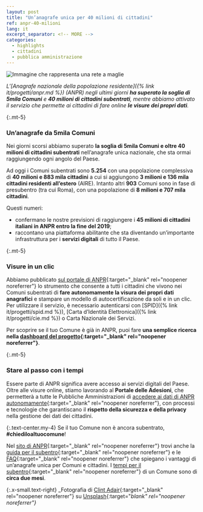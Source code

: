 ```yaml
---
layout: post
title: "Un’anagrafe unica per 40 milioni di cittadini"
ref: anpr-40-milioni
lang: it
excerpt_separator: <!-- MORE -->
categories:
  - highlights
  - cittadini
  - pubblica amministrazione
---
```


<img class="w-100" src="{{ site.baseURL }}/assets/images/posts/clint-adair-BW0vK-FA3eg-unsplash.jpg" alt="Immagine che rappresenta una rete a maglie"/>

_L’[Anagrafe nazionale della popolazione residente]({% link it/progetti/anpr.md %}) (ANPR) negli ultimi giorni **ha superato la soglia di 5mila Comuni** e **40 milioni di cittadini subentrati**, mentre abbiamo attivato il servizio che permette ai cittadini di fare online **le visure dei propri dati**._

<!-- MORE -->

{:.mt-5}
### Un’anagrafe da 5mila Comuni

Nei giorni scorsi abbiamo superato **la soglia di 5mila Comuni e oltre 40 milioni di cittadini subentrati** nell’anagrafe unica nazionale, che sta ormai raggiungendo ogni angolo del Paese.

Ad oggi i Comuni subentrati sono **5.254** con una popolazione complessiva di **40 milioni e 883 mila cittadini** a cui si aggiungono **3 milioni e 136 mila cittadini residenti all’estero** (AIRE). Intanto altri **903** Comuni sono in fase di presubentro (tra cui Roma), con una popolazione di **8 milioni e 707 mila cittadini**. 

Questi numeri: 

* confermano le nostre previsioni di raggiungere i **45 milioni di cittadini italiani in ANPR entro la fine del 2019**;
* raccontano una piattaforma abilitante che sta diventando un’importante infrastruttura per i **servizi digitali** di tutto il Paese.

{:.mt-5}
### Visure in un clic

Abbiamo pubblicato [sul portale di ANPR](https://www.anpr.interno.it/portale/){:target="_blank" rel="noopener noreferrer"} lo strumento che consente a tutti i cittadini che vivono nei Comuni subentrati di **fare autonomamente la visura dei propri dati anagrafici** e stampare un modello di autocertificazione da soli e in un clic. Per utilizzare il servizio, è necessario autenticarsi con [SPID]({% link it/progetti/spid.md %}), [Carta d’Identità Elettronica]({% link it/progetti/cie.md %}) o Carta Nazionale dei Servizi. 

Per scoprire se il tuo Comune è già in ANPR, puoi fare **una semplice ricerca nella [dashboard del progetto](https://stato-migrazione.anpr.it/){:target="_blank" rel="noopener noreferrer"}**.

{:.mt-5}
### Stare al passo con i tempi

Essere parte di ANPR significa avere accesso ai servizi digitali del Paese. Oltre alle visure online, stiamo lavorando al **Portale delle Adesioni**, che permetterà a tutte le Pubbliche Amministrazioni di [accedere ai dati di ANPR autonomamente](https://dait.interno.gov.it/servizi-demografici/notizie/accesso-allanpr-da-parte-delle-pubbliche-amministrazioni-e-degli){:target="_blank" rel="noopener noreferrer"}, con processi e tecnologie che garantiscano il **rispetto della sicurezza e della privacy** nella gestione dei dati dei cittadini.

{:.text-center.my-4}
Se il tuo Comune non è ancora subentrato, **#chiediloaltuocomune**!

Nel [sito di ANPR](https://www.anpr.interno.it/portale/){:target="_blank" rel="noopener noreferrer"} trovi anche la [guida per il subentro](https://www.anpr.interno.it/portale/guida-anpr){:target="_blank" rel="noopener noreferrer"} e le [FAQ](https://docs.italia.it/italia/anpr/anpr/it/stabile/faq/){:target="_blank" rel="noopener noreferrer"} che spiegano i vantaggi di un’anagrafe unica per Comuni e cittadini. I [tempi per il subentro](https://docs.italia.it/italia/anpr/anpr/it/stabile/attivita-subentro/index.html){:target="_blank" rel="noopener noreferrer"} di un Comune sono di **circa due mesi**.

{:.x-small.text-right}
_Fotografia di [Clint Adair](https://unsplash.com/@clintadair?utm_source=unsplash&utm_medium=referral&utm_content=creditCopyText){:target="_blank" rel="noopener noreferrer"} su [Unsplash](https://unsplash.com/@clintadair?utm_source=unsplash&utm_medium=referral&utm_content=creditCopyText){:target="_blank" rel="noopener noreferrer"}_
